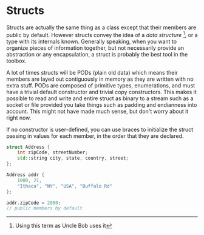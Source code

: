 # Structs

Structs are actually the same thing as a class except that their members are public by default. However structs convey the idea of a *data structure* [^1], or a type with its internals known. Generally speaking, when you want to organize pieces of information together, but not necessarily provide an abstraction or any encapsulation, a struct is probably the best tool in the toolbox. 

A lot of times structs will be PODs (plain old data) which means their members are layed out contiguously in memory as they are written with no extra stuff. PODs are composed of primitive types, enumerations, and must have a trivial default constructor and trivial copy constructors. This makes it possible to read and write and entire struct as binary to a stream such as a socket or file provided you take things such as padding and endianness into account. This might not have made much sense, but don't worry about it right now.

If no constructor is user-defined, you can use braces to initialize the struct passing in values for each member, in the order that they are declared.


```C++
struct Address {
    int zipCode, streetNumber;
    std::string city, state, country, street;
};

Address addr {
    1000, 21,
    "Ithaca", "NY", "USA", "Buffalo Rd"
};

addr.zipCode = 2000;
// public members by default
```

[^1]: Using this term as Uncle Bob uses it